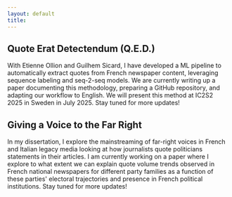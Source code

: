 ```yaml
---
layout: default
title: 
---
```


## Quote Erat Detectendum (Q.E.D.)

With Etienne Ollion and Guilhem Sicard, I have developed a ML pipeline to automatically extract quotes from French newspaper content, leveraging sequence labeling and seq-2-seq models. 
We are currently writing up a paper documenting this methodology, preparing a GitHub repository, and adapting our workflow to English. 
We will present this method at IC2S2 2025 in Sweden in July 2025. Stay tuned for more updates!


## Giving a Voice to the Far Right

In my dissertation, I explore the mainstreaming of far-right voices in French and Italian legacy media looking at how journalists quote politicians statements in their articles. 
I am currently working on a paper where I explore to what extent we can explain quote volume trends observed in French national newspapers for different party families as a function of these parties' electoral trajectories and presence in French political institutions. 
Stay tuned for more updates!
